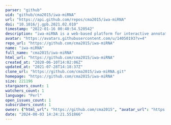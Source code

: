 ```yaml
---
parser: "github"
uid: "github/cma2015/iwa-miRNA"
url: "https://api.github.com/repos/cma2015/iwa-miRNA"
doi: "10.1016/j.gpb.2021.02.010"
timestamp: "2022-01-16 00:40:54.520542"
description: "iwa-miRNA is a web-based platform for interactive annotation of plant miRNAs"
avatar: "https://avatars.githubusercontent.com/u/14050193?v=4"
repo_url: "https://github.com/cma2015/iwa-miRNA"
name: "iwa-miRNA"
full_name: "cma2015/iwa-miRNA"
html_url: "https://github.com/cma2015/iwa-miRNA"
created_at: "2020-06-10T14:02:06Z"
updated_at: "2021-07-28T14:18:37Z"
clone_url: "https://github.com/cma2015/iwa-miRNA.git"
homepage: "https://github.com/cma2015/iwa-miRNA"
size: 221196
stargazers_count: 1
watchers_count: 1
language: "Perl"
open_issues_count: 1
subscribers_count: 1
owner: {"html_url": "https://github.com/cma2015", "avatar_url": "https://avatars.githubusercontent.com/u/14050193?v=4", "login": "cma2015", "type": "User"}
date: "2024-08-03 14:24:21.551866"
---
```

